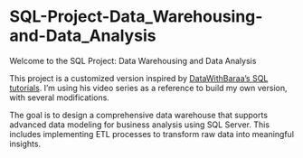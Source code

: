 # SQL-Project-Data_Warehousing-and-Data_Analysis

Welcome to the SQL Project: Data Warehousing and Data Analysis

This project is a customized version inspired by [DataWithBaraa’s SQL tutorials](https://www.youtube.com/watch?v=SSKVgrwhzus&t=81459s). I’m using his video series as a reference to build my own version, with several modifications.

The goal is to design a comprehensive data warehouse that supports advanced data modeling for business analysis using SQL Server. This includes implementing ETL processes to transform raw data into meaningful insights.
